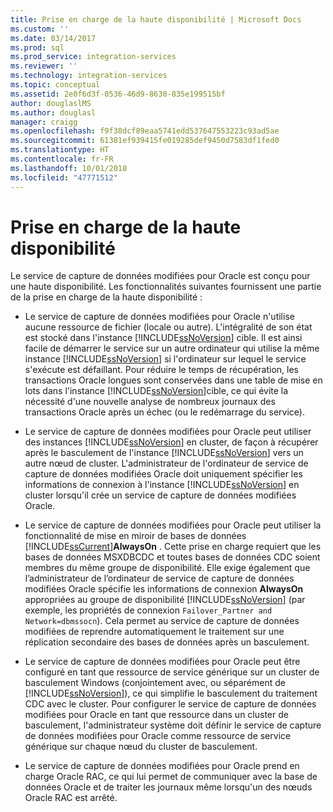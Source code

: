 ```yaml
---
title: Prise en charge de la haute disponibilité | Microsoft Docs
ms.custom: ''
ms.date: 03/14/2017
ms.prod: sql
ms.prod_service: integration-services
ms.reviewer: ''
ms.technology: integration-services
ms.topic: conceptual
ms.assetid: 2e0f6d3f-0536-46d9-8630-835e199515bf
author: douglaslMS
ms.author: douglasl
manager: craigg
ms.openlocfilehash: f9f38dcf89eaa5741edd537647553223c93ad5ae
ms.sourcegitcommit: 61381ef939415fe019285def9450d7583df1fed0
ms.translationtype: HT
ms.contentlocale: fr-FR
ms.lasthandoff: 10/01/2018
ms.locfileid: "47771512"
---
```

# <a name="high-availability-support"></a>Prise en charge de la haute disponibilité
  Le service de capture de données modifiées pour Oracle est conçu pour une haute disponibilité. Les fonctionnalités suivantes fournissent une partie de la prise en charge de la haute disponibilité :  
  
-   Le service de capture de données modifiées pour Oracle n'utilise aucune ressource de fichier (locale ou autre). L'intégralité de son état est stocké dans l'instance [!INCLUDE[ssNoVersion](../../includes/ssnoversion-md.md)] cible. Il est ainsi facile de démarrer le service sur un autre ordinateur qui utilise la même instance [!INCLUDE[ssNoVersion](../../includes/ssnoversion-md.md)] si l'ordinateur sur lequel le service s'exécute est défaillant. Pour réduire le temps de récupération, les transactions Oracle longues sont conservées dans une table de mise en lots dans l'instance [!INCLUDE[ssNoVersion](../../includes/ssnoversion-md.md)]cible, ce qui évite la nécessité d'une nouvelle analyse de nombreux journaux des transactions Oracle après un échec (ou le redémarrage du service).  
  
-   Le service de capture de données modifiées pour Oracle peut utiliser des instances [!INCLUDE[ssNoVersion](../../includes/ssnoversion-md.md)] en cluster, de façon à récupérer après le basculement de l'instance [!INCLUDE[ssNoVersion](../../includes/ssnoversion-md.md)] vers un autre nœud de cluster. L'administrateur de l'ordinateur de service de capture de données modifiées Oracle doit uniquement spécifier les informations de connexion à l'instance [!INCLUDE[ssNoVersion](../../includes/ssnoversion-md.md)] en cluster lorsqu'il crée un service de capture de données modifiées Oracle.  
  
-   Le service de capture de données modifiées pour Oracle peut utiliser la fonctionnalité de mise en miroir de bases de données [!INCLUDE[ssCurrent](../../includes/sscurrent-md.md)]**AlwaysOn** . Cette prise en charge requiert que les bases de données MSXDBCDC et toutes bases de données CDC soient membres du même groupe de disponibilité. Elle exige également que l’administrateur de l’ordinateur de service de capture de données modifiées Oracle spécifie les informations de connexion **AlwaysOn** appropriées au groupe de disponibilité [!INCLUDE[ssNoVersion](../../includes/ssnoversion-md.md)] (par exemple, les propriétés de connexion `Failover_Partner and Network=dbmssocn`). Cela permet au service de capture de données modifiées de reprendre automatiquement le traitement sur une réplication secondaire des bases de données après un basculement.  
  
-   Le service de capture de données modifiées pour Oracle peut être configuré en tant que ressource de service générique sur un cluster de basculement Windows (conjointement avec, ou séparément de [!INCLUDE[ssNoVersion](../../includes/ssnoversion-md.md)]), ce qui simplifie le basculement du traitement CDC avec le cluster. Pour configurer le service de capture de données modifiées pour Oracle en tant que ressource dans un cluster de basculement, l'administrateur système doit définir le service de capture de données modifiées pour Oracle comme ressource de service générique sur chaque nœud du cluster de basculement.  
  
-   Le service de capture de données modifiées pour Oracle prend en charge Oracle RAC, ce qui lui permet de communiquer avec la base de données Oracle et de traiter les journaux même lorsqu'un des nœuds Oracle RAC est arrêté.  
  
  
